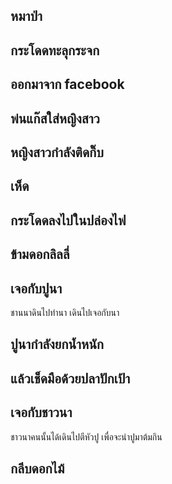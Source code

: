 ## หมาป่า

## กระโดดทะลุกระจก

## ออกมาจาก facebook

## พ่นแก๊สใส่หญิงสาว

## หญิงสาวกำลังติดกิ๊บ

## เห็ด

## กระโดดลงไปในปล่องไฟ

## ข้ามดอกลิลลี่

## เจอกับปูนา 
ชานนาดินไปทำนา เดินไปเจอกับนา

## ปูนากำลังยกน้ำหนัก

## แล้วเช็ดมือด้วยปลาปักเป้า

## เจอกับชาวนา
ชาวนาคนนั้นได้เดินไปตีหัวปู เพื่อจะนำปูมาต้มกิน

## กลีบดอกไม้

